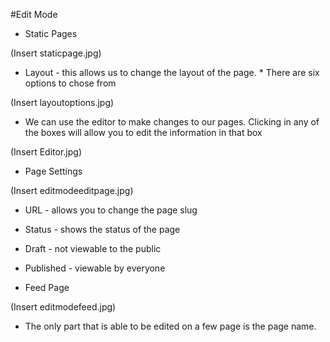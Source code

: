 #Edit Mode

* Static Pages

(Insert staticpage.jpg)

* Layout - this allows us to change the layout of the page.
      * There are six options to chose from

(Insert layoutoptions.jpg)

* We can use the editor to make changes to our pages.  Clicking in any of the boxes will allow you to edit the information in that box  

(Insert Editor.jpg)

* Page Settings

(Insert editmodeeditpage.jpg)

* URL - allows you to change the page slug
* Status - shows the status of the page
 * Draft - not viewable to the public
 * Published - viewable by everyone

* Feed Page

(Insert editmodefeed.jpg)

* The only part that is able to be edited on a few page is the page name.
